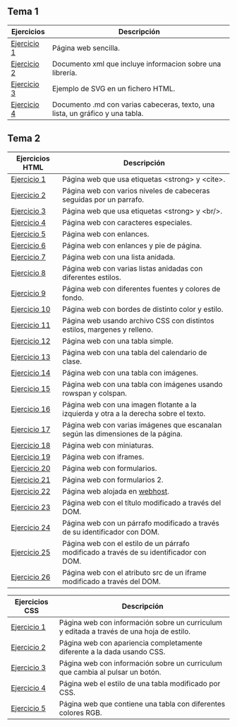 ## Tema 1
  Ejercicios   | Descripción
------------- | ------------
 [Ejercicio 1](Tema1/Ejercicio1.html)  | Página web sencilla.
 [Ejercicio 2](Tema1/Ejercicio2.xml)   | Documento xml que incluye informacion sobre una librería.
 [Ejercicio 3](Tema1/Ejercicio3.html)  | Ejemplo de SVG en un fichero HTML.
 [Ejercicio 4](https://github.com/afercin/pruebaLLMM/blob/master/README.md)  | Documento .md con varias cabeceras, texto, una lista, un gráfico y una tabla.

## Tema 2
  Ejercicios HTML  | Descripción
------------- | ------------
 [Ejercicio 1](Tema2/Ejercicio1.html)  | Página web que usa etiquetas &lt;strong&gt; y &lt;cite&gt;.
 [Ejercicio 2](Tema2/Ejercicio2.html)  | Página web con varios niveles de cabeceras seguidas por un parrafo.
 [Ejercicio 3](Tema2/Ejercicio3.html)  | Página web que usa etiquetas &lt;strong&gt; y &lt;br/&gt;.
 [Ejercicio 4](Tema2/Ejercicio4.html)  | Página web con caracteres especiales.
 [Ejercicio 5](Tema2/ejercicio5/misitio.com/index.html)  | Página web con enlances.
 [Ejercicio 6](Tema2/Ejercicio6.html)  | Página web con enlances y pie de página.
 [Ejercicio 7](Tema2/Ejercicio7.html)  | Página web con una lista anidada.
 [Ejercicio 8](Tema2/Ejercicio8.html)  | Página web con varias listas anidadas con diferentes estilos.
 [Ejercicio 9](Tema2/Ejercicio9.html)  | Página web con diferentes fuentes y colores de fondo.
 [Ejercicio 10](Tema2/Ejercicio10.html)  | Página web con bordes de distinto color y estilo.
 [Ejercicio 11](Tema2/Ejercicio11.html)  | Página web usando archivo CSS con distintos estilos, margenes y relleno.
 [Ejercicio 12](Tema2/Ejercicio12.html)  | Página web con una tabla simple.
 [Ejercicio 13](Tema2/Ejercicio13.html)  | Página web con una tabla del calendario de clase.
 [Ejercicio 14](Tema2/Ejercicio14.html)  | Página web con una tabla con imágenes.
 [Ejercicio 15](Tema2/Ejercicio15.html)  | Página web con una tabla con imágenes usando rowspan y colspan.
 [Ejercicio 16](Tema2/Ejercicio16.html)  | Página web con una imagen flotante a la izquierda y otra a la derecha sobre el texto.
 [Ejercicio 17](Tema2/Ejercicio17.html)  | Página web con varias imágenes que escanalan según las dimensiones de la página.
 [Ejercicio 18](Tema2/Ejercicio18.html)  | Página web con miniaturas.
 [Ejercicio 19](Tema2/Ejercicio19.html)  | Página web con iframes.
 [Ejercicio 20](Tema2/Ejercicio20.html)  | Página web con formularios.
 [Ejercicio 21](Tema2/Ejercicio21.html)  | Página web con formularios 2.
 [Ejercicio 22](https://asir1-llmm-adrian.000webhostapp.com/zozor/)  | Página web alojada en [webhost](https://es.000webhost.com/).
 [Ejercicio 23](Tema2/Ejercicio23.html)  | Página web con el título modificado a través del DOM.
 [Ejercicio 24](Tema2/Ejercicio24.html)  | Página web con un párrafo modificado a través de su identificador con DOM.
 [Ejercicio 25](Tema2/Ejercicio25.html)  | Página web con el estilo de un párrafo modificado a través de su identificador con DOM.
 [Ejercicio 26](Tema2/Ejercicio26.html)  | Página web con el atributo src de un iframe modificado a través del DOM.
 
 Ejercicios CSS  | Descripción
------------- | ------------
 [Ejercicio 1](Tema2/CSSEjercicio1.html)  | Página web con información sobre un curriculum y editada a través de una hoja de estilo.
 [Ejercicio 2](Tema2/CSSEjercicio2.html)  | Página web con apariencia completamente diferente a la dada usando CSS.
 [Ejercicio 3](Tema2/CSSEjercicio3.html)  | Página web con información sobre un curriculum que cambia al pulsar un botón.
 [Ejercicio 4](Tema2/CSSEjercicio4.html)  | Página web el estilo de una tabla modificado por CSS.
 [Ejercicio 5](Tema2/CSSEjercicio5.html)  | Página web que contiene una tabla con diferentes colores RGB.
